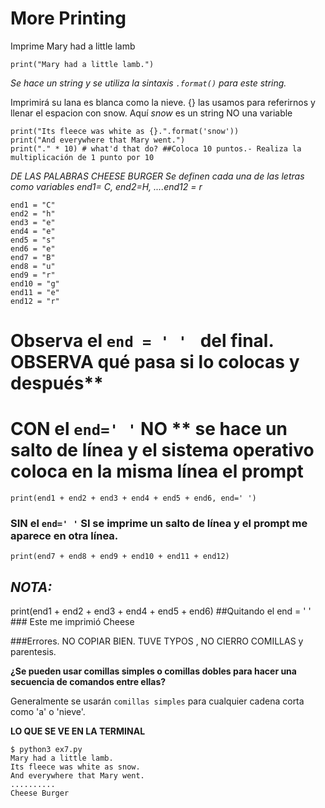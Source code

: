 # More Printing


Imprime Mary had a little lamb

```
print("Mary had a little lamb.")
```

*Se hace un string y se utiliza la sintaxis `.format()` para este string.*

Imprimirá su lana es blanca como la nieve. {} las usamos para referirnos y llenar el espacion con snow. Aquí *snow* es un string NO una variable

```
print("Its fleece was white as {}.".format('snow'))
print("And everywhere that Mary went.")
print("." * 10) # what'd that do? ##Coloca 10 puntos.- Realiza la multiplicación de 1 punto por 10
```

*DE LAS PALABRAS CHEESE BURGER Se definen cada una de las letras como variables end1= C, end2=H, ....end12 = r*

```
end1 = "C"
end2 = "h"
end3 = "e"
end4 = "e"
end5 = "s"
end6 = "e"
end7 = "B"
end8 = "u"
end9 = "r"
end10 = "g"
end11 = "e"
end12 = "r"
```

# Observa el `end = ' ' ` del final. OBSERVA qué pasa si lo colocas y después**


# CON el `end=' '` **NO** ** se hace un salto de línea y el sistema operativo coloca en la misma línea el prompt

```
print(end1 + end2 + end3 + end4 + end5 + end6, end=' ')
```

### SIN el `end=' '` **SI** se imprime un salto de línea y el prompt me aparece en otra línea.

```
print(end7 + end8 + end9 + end10 + end11 + end12)
```

## *NOTA:*


print(end1 + end2 + end3 + end4 + end5 + end6) ##Quitando el end = ' '  ### Este me imprimió Cheese


###Errores. NO COPIAR BIEN. TUVE TYPOS , NO CIERRO COMILLAS y parentesis.

**¿Se pueden usar comillas simples o comillas dobles para hacer una secuencia de comandos entre ellas?**

Generalmente se usarán `comillas simples` para cualquier cadena corta como 'a' o 'nieve'.

**LO QUE SE VE EN LA TERMINAL**

```
$ python3 ex7.py
Mary had a little lamb.
Its fleece was white as snow.
And everywhere that Mary went.
..........
Cheese Burger
```
